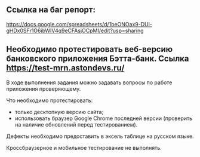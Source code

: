 ## Ссылка на баг репорт: 
https://docs.google.com/spreadsheets/d/1beONOax9-DUi-gHDx0SFr1O6ibWlV4q9eCFAsjOCpMI/edit?usp=sharing

## Необходимо протестировать веб-версию банковского приложения Бэтта-банк. Ссылка https://test-mrn.astondevs.ru/

В ходе выполнения задания можно задавать вопросы по работе приложения проверяющему.

Что необходимо протестировать:
- только десктопную версию сайта;
- использовать браузер Google Chrome последней версии (проверить на наличие обновлений перед тестированием).

Дефекты необходимо предоставить в эксель таблице на русском языке.

Кроссбраузерное и мобильное тестирование не выполнять.